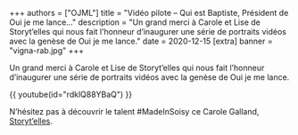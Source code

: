 +++
authors = ["OJML"]
title = "Vidéo pilote – Qui est Baptiste, Président de Oui je me lance…"
description = "Un grand merci à Carole et Lise de Storyt’elles qui nous fait l’honneur d’inaugurer une série de portraits vidéos avec la genèse de Oui je me lance."
date = 2020-12-15
[extra]
banner = "vigna-rab.jpg"
+++

Un grand merci à Carole et Lise de Storyt’elles qui nous fait l’honneur d’inaugurer une série de portraits vidéos avec la genèse de Oui je me lance.

{{ youtube(id="rdklQ88YBaQ") }}

N’hésitez pas à découvrir le talent #MadeInSoisy ce Carole Galland, [Storyt’elles](https://storytelles.com/).

